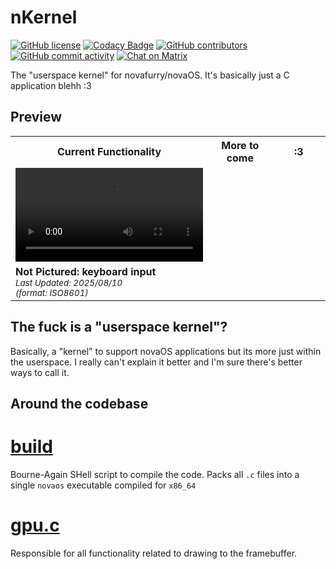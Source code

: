 # nKernel
[![GitHub license](https://img.shields.io/github/license/novafurry/nKernel)](https://github.com/novafurry/nKernel/blob/master/LICENSE)
[![Codacy Badge](https://app.codacy.com/project/badge/Grade/85b7b1d7493544fb8175f73686663979)](https://app.codacy.com/gh/novafurry/nKernel/dashboard?utm_source=gh&utm_medium=referral&utm_content=&utm_campaign=Badge_grade)
[![GitHub contributors](https://img.shields.io/github/contributors/novafurry/nKernel)](https://github.com/novafurry/nKernel/graphs/contributors)
[![GitHub commit activity](https://img.shields.io/github/commit-activity/m/novafurry/nKernel)](https://github.com/novafurry/nKernel/commits) [![Chat on Matrix](https://matrix.to/img/matrix-badge.svg)](https://matrix.to/#/#novaos:novafurry.win)

The "userspace kernel" for novafurry/novaOS. It's basically just a C application blehh :3

## Preview
<table>
  <tr>
    <th>Current Functionality</th>
    <th>More to come</th>
    <th> :3 </th>
  </tr>
  <tr>
    <td width="33.33%">
      <video src="https://github.com/user-attachments/assets/2eca7c1f-8ab7-42ab-9d37-712eea88132f" 
          controls></video>
    </td>
    <td width="33.33%"></td>
    <td width="33.33%"></td>
  </tr>
  <tr>
    <td><b>Not Pictured: keyboard input</b><br><small><i>Last Updated: 2025/08/10 <br>(format: ISO8601)</i></small></td>
    <td></td>
    <td></td>
  </tr>
</table>

## The fuck is a "userspace kernel"?
Basically, a "kernel" to support novaOS applications but its more just within the userspace. I really can't explain it better and I'm sure there's better ways to call it.

## Around the codebase
# [build](build)
Bourne-Again SHell script to compile the code. Packs all `.c` files into a single `novaos` executable compiled for `x86_64`
# [gpu.c](gpu.c)
Responsible for all functionality related to drawing to the framebuffer.



